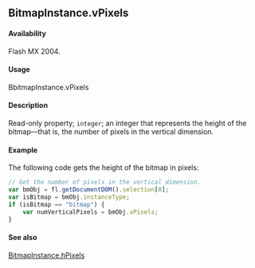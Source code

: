 ## BitmapInstance.vPixels

#### Availability

Flash MX 2004.

#### Usage
BbitmapInstance.vPixels

#### Description

Read-only property; `integer`; an integer that represents the height of the bitmap—that is, the number of pixels in the vertical dimension.

#### Example

The following code gets the height of the bitmap in pixels:

```javascript
// Get the number of pixels in the vertical dimension.
var bmObj = fl.getDocumentDOM().selection[0];
var isBitmap = bmObj.instanceType;
if (isBitmap == "bitmap") {
    var numVerticalPixels = bmObj.vPixels;
}
```

#### See also

[BitmapInstance.hPixels](../BitmapInstance_object/BitmapInstance1.md)
